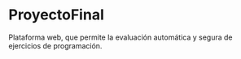 # ProyectoFinal
Plataforma web, que permite la evaluación automática y segura de ejercicios de programación.
